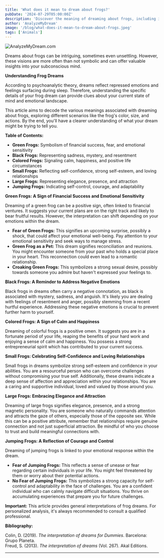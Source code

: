 ```yaml
---
title: 'What does it mean to dream about frogs?'
pubDate: '2024-07-29T05:00:00Z'
description: 'Discover the meaning of dreaming about frogs, including interpretations of green, black, small, large, and jumping frogs.'
author: 'AnalyzeMyDream'
image: '/blog/what-does-it-mean-to-dream-about-frogs.jpeg'
tags: ['Animals']
---
```


![AnalyzeMyDream.com](/blog/what-does-it-mean-to-dream-about-frogs.jpeg)


Dreams about frogs can be intriguing, sometimes even unsettling. However, these visions are more often than not symbolic and can offer valuable insights into your subconscious mind. 

**Understanding Frog Dreams**

According to psychoanalytic theory, dreams reflect repressed emotions and feelings surfacing during sleep. Therefore, understanding the specific details of your frog dream can provide clues about your current state of mind and emotional landscape. 

This article aims to decode the various meanings associated with dreaming about frogs, exploring different scenarios like the frog's color, size, and actions. By the end, you'll have a clearer understanding of what your dream might be trying to tell you.

**Table of Contents:**

- **Green Frogs:** Symbolism of financial success, fear, and emotional sensitivity
- **Black Frogs:** Representing sadness, mystery, and resentment
- **Colored Frogs:** Signaling calm, happiness, and positive life circumstances
- **Small Frogs:** Reflecting self-confidence, strong self-esteem, and loving relationships
- **Large Frogs:** Representing elegance, presence, and attraction
- **Jumping Frogs:** Indicating self-control, courage, and adaptability


**Green Frogs: A Sign of Financial Success and Emotional Sensitivity**

Dreaming of a green frog can be a positive sign, often linked to financial ventures. It suggests your current plans are on the right track and likely to bear fruitful results. However, the interpretation can shift depending on your emotions within the dream.

- **Fear of Green Frogs:** This signifies an upcoming surprise, possibly a shock, that could affect your emotional well-being. Pay attention to your emotional sensitivity and seek ways to manage stress.
- **Green Frog as a Pet:**  This dream signifies reconciliation and reunions. You might encounter someone from your past who holds a special place in your heart. This reconnection could even lead to a romantic relationship.
- **Croaking Green Frogs:** This symbolizes a strong sexual desire, possibly towards someone you admire but haven't expressed your feelings to.

**Black Frogs: A Reminder to Address Negative Emotions**

Black frogs in dreams often carry a negative connotation, as black is associated with mystery, sadness, and anguish. It's likely you are dealing with feelings of resentment and anger, possibly stemming from a recent hurtful experience. Addressing these negative emotions is crucial to prevent further harm to yourself.

**Colored Frogs: A Sign of Calm and Happiness**

Dreaming of colorful frogs is a positive omen. It suggests you are in a fortunate period of your life, reaping the benefits of your hard work and enjoying a sense of calm and happiness. You possess a strong entrepreneurial spirit which has contributed to your current success.

**Small Frogs: Celebrating Self-Confidence and Loving Relationships**

Small frogs in dreams symbolize strong self-esteem and confidence in your abilities. You are a resourceful person who can overcome challenges without compromising your true self. Additionally, these dreams indicate a deep sense of affection and appreciation within your relationships. You are a caring and supportive individual, loved and valued by those around you.

**Large Frogs: Embracing Elegance and Attraction**

Dreaming of large frogs signifies elegance, presence, and a strong magnetic personality. You are someone who naturally commands attention and attracts the gaze of others, especially those of the opposite sex.  While this can be a positive attribute, remember that relationships require genuine connection and not just superficial attraction.  Be mindful of who you choose to trust and build meaningful connections with.

**Jumping Frogs: A Reflection of Courage and Control**

Dreaming of jumping frogs is linked to your emotional response within the dream.

- **Fear of Jumping Frogs:** This reflects a sense of unease or fear regarding certain individuals in your life. You might feel threatened by them or worry about their potential actions.
- **No Fear of Jumping Frogs:**  This symbolizes a strong capacity for self-control and adaptability in the face of challenges. You are a confident individual who can calmly navigate difficult situations.  You thrive on accumulating experiences that prepare you for future challenges.

**Important:** This article provides general interpretations of frog dreams. For personalized analysis, it's always recommended to consult a qualified professional. 

**Bibliography:**

Colin, D. (2019). *The interpretation of dreams for Dummies*. Barcelona: Grupo Planeta.  
Freud, S. (2013). *The interpretation of dreams* (Vol. 267). Akal Editions.

---